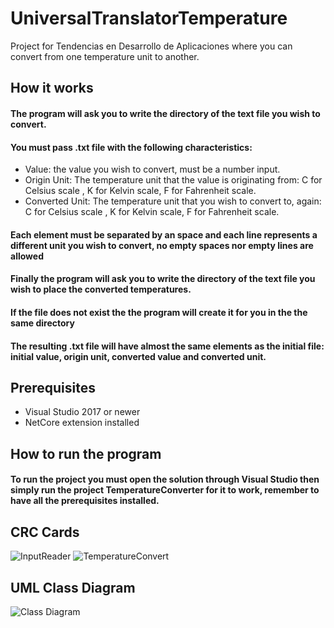# UniversalTranslatorTemperature
Project for Tendencias en Desarrollo de Aplicaciones where you can convert from one temperature unit to another.

## How it works

#### The program will ask you to write the directory of the text file you wish to convert.
#### You must pass .txt file with the following characteristics: 
* Value: the value you wish to convert, must be a number input.
* Origin Unit: The temperature unit that the value is originating from: C for Celsius scale , K for Kelvin scale, F for Fahrenheit scale.
* Converted Unit: The temperature unit that you wish to convert to, again: C for Celsius scale , K for Kelvin scale, F for Fahrenheit scale.

#### Each element must be separated by an space and each line represents a different unit you wish to convert, no empty spaces nor empty lines are allowed
#### Finally the program will ask you to write the directory of the text file you wish to place the converted temperatures.
#### If the file does not exist the the program will create it for you in the the same directory
#### The resulting .txt file will have almost the same elements as the initial file: initial value, origin unit, converted value and converted unit.

## Prerequisites

* Visual Studio 2017 or newer
* NetCore extension installed

## How to run the program

#### To run the project you must open the solution through Visual Studio then simply run the project TemperatureConverter for it to work, remember to have all the prerequisites installed.

## CRC Cards
![InputReader](https://github.com/Xaroz/UniversalTranslatorTemperature/blob/master/InputReader.jpg "InputReader CRC")
![TemperatureConvert](https://github.com/Xaroz/UniversalTranslatorTemperature/blob/master/TemperatureConvertCRC.jpg "TemperatureConvert CRC")

## UML Class Diagram
![Class Diagram](https://github.com/Xaroz/UniversalTranslatorTemperature/blob/master/ClassDiagram.jpg "Class Diagram")
